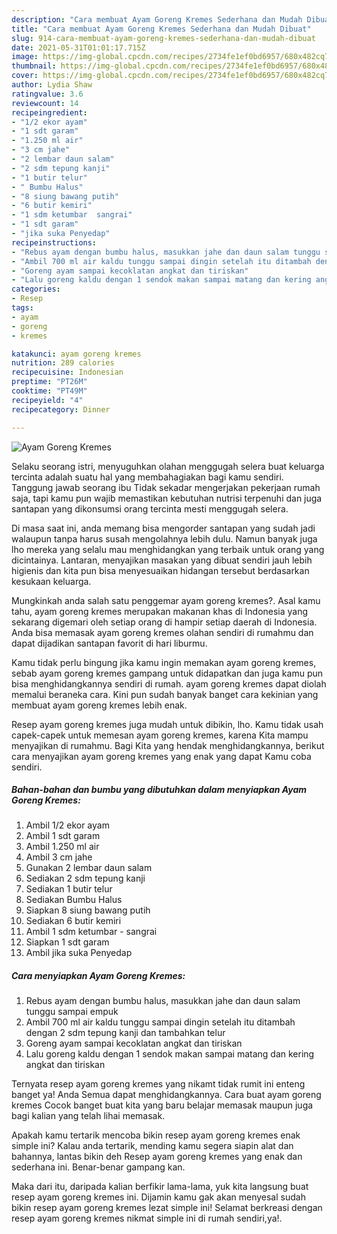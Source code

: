```yaml
---
description: "Cara membuat Ayam Goreng Kremes Sederhana dan Mudah Dibuat"
title: "Cara membuat Ayam Goreng Kremes Sederhana dan Mudah Dibuat"
slug: 914-cara-membuat-ayam-goreng-kremes-sederhana-dan-mudah-dibuat
date: 2021-05-31T01:01:17.715Z
image: https://img-global.cpcdn.com/recipes/2734fe1ef0bd6957/680x482cq70/ayam-goreng-kremes-foto-resep-utama.jpg
thumbnail: https://img-global.cpcdn.com/recipes/2734fe1ef0bd6957/680x482cq70/ayam-goreng-kremes-foto-resep-utama.jpg
cover: https://img-global.cpcdn.com/recipes/2734fe1ef0bd6957/680x482cq70/ayam-goreng-kremes-foto-resep-utama.jpg
author: Lydia Shaw
ratingvalue: 3.6
reviewcount: 14
recipeingredient:
- "1/2 ekor ayam"
- "1 sdt garam"
- "1.250 ml air"
- "3 cm jahe"
- "2 lembar daun salam"
- "2 sdm tepung kanji"
- "1 butir telur"
- " Bumbu Halus"
- "8 siung bawang putih"
- "6 butir kemiri"
- "1 sdm ketumbar  sangrai"
- "1 sdt garam"
- "jika suka Penyedap"
recipeinstructions:
- "Rebus ayam dengan bumbu halus, masukkan jahe dan daun salam tunggu sampai empuk"
- "Ambil 700 ml air kaldu tunggu sampai dingin setelah itu ditambah dengan 2 sdm tepung kanji dan tambahkan telur"
- "Goreng ayam sampai kecoklatan angkat dan tiriskan"
- "Lalu goreng kaldu dengan 1 sendok makan sampai matang dan kering angkat dan tiriskan"
categories:
- Resep
tags:
- ayam
- goreng
- kremes

katakunci: ayam goreng kremes 
nutrition: 289 calories
recipecuisine: Indonesian
preptime: "PT26M"
cooktime: "PT49M"
recipeyield: "4"
recipecategory: Dinner

---
```



![Ayam Goreng Kremes](https://img-global.cpcdn.com/recipes/2734fe1ef0bd6957/680x482cq70/ayam-goreng-kremes-foto-resep-utama.jpg)

Selaku seorang istri, menyuguhkan olahan menggugah selera buat keluarga tercinta adalah suatu hal yang membahagiakan bagi kamu sendiri. Tanggung jawab seorang ibu Tidak sekadar mengerjakan pekerjaan rumah saja, tapi kamu pun wajib memastikan kebutuhan nutrisi terpenuhi dan juga santapan yang dikonsumsi orang tercinta mesti menggugah selera.

Di masa  saat ini, anda memang bisa mengorder santapan yang sudah jadi walaupun tanpa harus susah mengolahnya lebih dulu. Namun banyak juga lho mereka yang selalu mau menghidangkan yang terbaik untuk orang yang dicintainya. Lantaran, menyajikan masakan yang dibuat sendiri jauh lebih higienis dan kita pun bisa menyesuaikan hidangan tersebut berdasarkan kesukaan keluarga. 



Mungkinkah anda salah satu penggemar ayam goreng kremes?. Asal kamu tahu, ayam goreng kremes merupakan makanan khas di Indonesia yang sekarang digemari oleh setiap orang di hampir setiap daerah di Indonesia. Anda bisa memasak ayam goreng kremes olahan sendiri di rumahmu dan dapat dijadikan santapan favorit di hari liburmu.

Kamu tidak perlu bingung jika kamu ingin memakan ayam goreng kremes, sebab ayam goreng kremes gampang untuk didapatkan dan juga kamu pun bisa menghidangkannya sendiri di rumah. ayam goreng kremes dapat diolah memalui beraneka cara. Kini pun sudah banyak banget cara kekinian yang membuat ayam goreng kremes lebih enak.

Resep ayam goreng kremes juga mudah untuk dibikin, lho. Kamu tidak usah capek-capek untuk memesan ayam goreng kremes, karena Kita mampu menyajikan di rumahmu. Bagi Kita yang hendak menghidangkannya, berikut cara menyajikan ayam goreng kremes yang enak yang dapat Kamu coba sendiri.

<!--inarticleads1-->

##### Bahan-bahan dan bumbu yang dibutuhkan dalam menyiapkan Ayam Goreng Kremes:

1. Ambil 1/2 ekor ayam
1. Ambil 1 sdt garam
1. Ambil 1.250 ml air
1. Ambil 3 cm jahe
1. Gunakan 2 lembar daun salam
1. Sediakan 2 sdm tepung kanji
1. Sediakan 1 butir telur
1. Sediakan  Bumbu Halus
1. Siapkan 8 siung bawang putih
1. Sediakan 6 butir kemiri
1. Ambil 1 sdm ketumbar - sangrai
1. Siapkan 1 sdt garam
1. Ambil jika suka Penyedap




<!--inarticleads2-->

##### Cara menyiapkan Ayam Goreng Kremes:

1. Rebus ayam dengan bumbu halus, masukkan jahe dan daun salam tunggu sampai empuk
1. Ambil 700 ml air kaldu tunggu sampai dingin setelah itu ditambah dengan 2 sdm tepung kanji dan tambahkan telur
1. Goreng ayam sampai kecoklatan angkat dan tiriskan
1. Lalu goreng kaldu dengan 1 sendok makan sampai matang dan kering angkat dan tiriskan




Ternyata resep ayam goreng kremes yang nikamt tidak rumit ini enteng banget ya! Anda Semua dapat menghidangkannya. Cara buat ayam goreng kremes Cocok banget buat kita yang baru belajar memasak maupun juga bagi kalian yang telah lihai memasak.

Apakah kamu tertarik mencoba bikin resep ayam goreng kremes enak simple ini? Kalau anda tertarik, mending kamu segera siapin alat dan bahannya, lantas bikin deh Resep ayam goreng kremes yang enak dan sederhana ini. Benar-benar gampang kan. 

Maka dari itu, daripada kalian berfikir lama-lama, yuk kita langsung buat resep ayam goreng kremes ini. Dijamin kamu gak akan menyesal sudah bikin resep ayam goreng kremes lezat simple ini! Selamat berkreasi dengan resep ayam goreng kremes nikmat simple ini di rumah sendiri,ya!.

